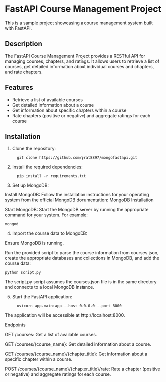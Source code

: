 
# FastAPI Course Management Project

This is a sample project showcasing a course management system built with FastAPI.

## Description

The FastAPI Course Management Project provides a RESTful API for managing courses, chapters, and ratings. It allows users to retrieve a list of courses, get detailed information about individual courses and chapters, and rate chapters.

## Features

- Retrieve a list of available courses
- Get detailed information about a course
- Get information about specific chapters within a course
- Rate chapters (positive or negative) and aggregate ratings for each course

## Installation

1. Clone the repository:
               
         git clone https://github.com/prat8897/mongofastapi.git
   
2. Install the required dependencies:

         pip install -r requirements.txt
         
3. Set up MongoDB:

Install MongoDB: Follow the installation instructions for your operating system from the official MongoDB documentation: MongoDB Installation

Start MongoDB: Start the MongoDB server by running the appropriate command for your system. For example:

    mongod
4. Import the course data to MongoDB:

Ensure MongoDB is running.

Run the provided script to parse the course information from courses.json, create the appropriate databases and collections in MongoDB, and add the course data:

    python script.py
The script.py script assumes the courses.json file is in the same directory and connects to a local MongoDB instance.
    
5. Start the FastAPI application:

         uvicorn app.main:app --host 0.0.0.0 --port 8000
    
The application will be accessible at http://localhost:8000.

Endpoints


GET /courses: Get a list of available courses.


GET /courses/{course_name}: Get detailed information about a course.


GET /courses/{course_name}/{chapter_title}: Get information about a specific chapter within a course.


POST /courses/{course_name}/{chapter_title}/rate: Rate a chapter (positive or negative) and aggregate ratings for each course.
